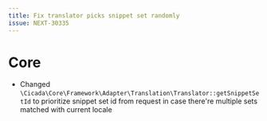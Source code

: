 ```yaml
---
title: Fix translator picks snippet set randomly
issue: NEXT-30335
---
```

# Core
* Changed `\Cicada\Core\Framework\Adapter\Translation\Translator::getSnippetSetId` to prioritize snippet set id from request in case there're multiple sets matched with current locale
